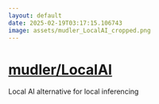 ```yaml
---
layout: default
date: 2025-02-19T03:17:15.106743
image: assets/mudler_LocalAI_cropped.png
---
```


# [mudler/LocalAI](https://github.com/mudler/LocalAI)

Local AI alternative for local inferencing
